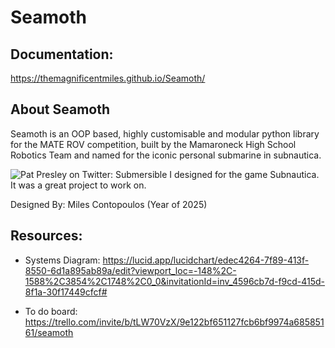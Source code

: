 # Seamoth

## Documentation: 
https://themagnificentmiles.github.io/Seamoth/

## About Seamoth
Seamoth is an OOP based, highly customisable and modular python library for the MATE ROV competition, built by the Mamaroneck High School Robotics Team and named for the iconic personal submarine in subnautica.

<img src="https://pbs.twimg.com/media/EwqlbkAVcAI7Y3w.jpg:large" alt="Pat Presley on Twitter: Submersible I  designed for the game Subnautica. It was a great project to work on."/>

Designed By: Miles Contopoulos (Year of 2025)

## Resources:

* Systems Diagram: https://lucid.app/lucidchart/edec4264-7f89-413f-8550-6d1a895ab89a/edit?viewport_loc=-148%2C-1588%2C3854%2C1748%2C0_0&invitationId=inv_4596cb7d-f9cd-415d-8f1a-30f17449cfcf#

* To do board: https://trello.com/invite/b/tLW70VzX/9e122bf651127fcb6bf9974a68585161/seamoth

